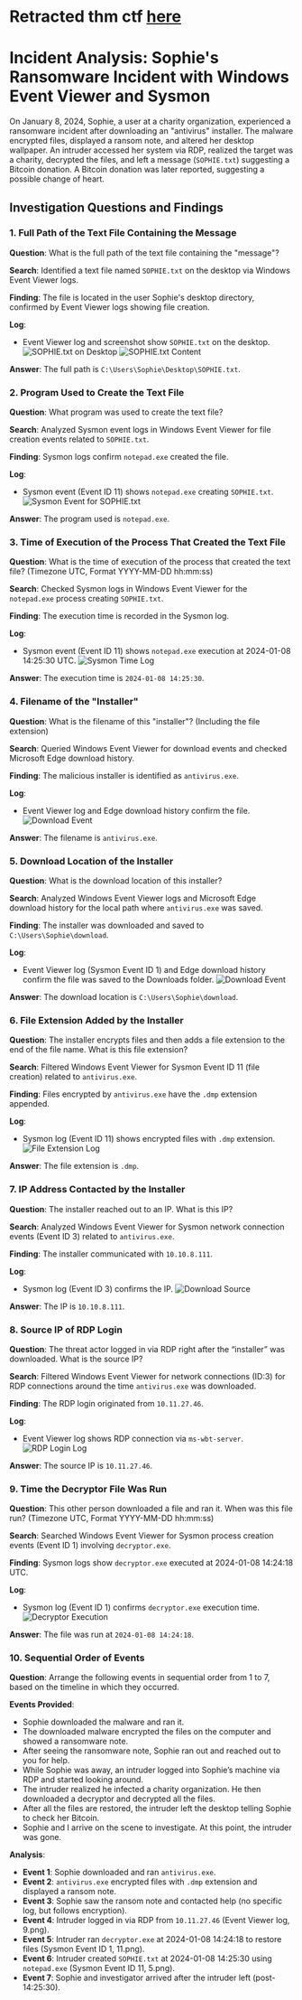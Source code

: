 
# Retracted thm ctf [here](https://tryhackme.com/room/retracted)
# Incident Analysis: Sophie's Ransomware Incident with Windows Event Viewer and Sysmon 

On January 8, 2024, Sophie, a user at a charity organization, experienced a ransomware incident after downloading an "antivirus" installer. The malware encrypted files, displayed a ransom note, and altered her desktop wallpaper. An intruder accessed her system via RDP, realized the target was a charity, decrypted the files, and left a message (`SOPHIE.txt`) suggesting a Bitcoin donation. A Bitcoin donation was later reported, suggesting a possible change of heart. 

## Investigation Questions and Findings

### 1. Full Path of the Text File Containing the Message
**Question**: What is the full path of the text file containing the "message"?

**Search**: Identified a text file named `SOPHIE.txt` on the desktop via Windows Event Viewer logs.

**Finding**: The file is located in the user Sophie's desktop directory, confirmed by Event Viewer logs showing file creation.

**Log**:
- Event Viewer log and screenshot show `SOPHIE.txt` on the desktop.
![SOPHIE.txt on Desktop](./screenshots/1.png)
![SOPHIE.txt Content](./screenshots/3.png)

**Answer**: The full path is `C:\Users\Sophie\Desktop\SOPHIE.txt`.

### 2. Program Used to Create the Text File
**Question**: What program was used to create the text file?

**Search**: Analyzed Sysmon event logs in Windows Event Viewer for file creation events related to `SOPHIE.txt`.

**Finding**: Sysmon logs confirm `notepad.exe` created the file.

**Log**:
- Sysmon event (Event ID 11) shows `notepad.exe` creating `SOPHIE.txt`.
![Sysmon Event for SOPHIE.txt](./screenshots/4.png)

**Answer**: The program used is `notepad.exe`.

### 3. Time of Execution of the Process That Created the Text File
**Question**: What is the time of execution of the process that created the text file? (Timezone UTC, Format YYYY-MM-DD hh:mm:ss)

**Search**: Checked Sysmon logs in Windows Event Viewer for the `notepad.exe` process creating `SOPHIE.txt`.

**Finding**: The execution time is recorded in the Sysmon log.

**Log**:
- Sysmon event (Event ID 11) shows `notepad.exe` execution at 2024-01-08 14:25:30 UTC.
![Sysmon Time Log](./screenshots/5.png)

**Answer**: The execution time is `2024-01-08 14:25:30`.

### 4. Filename of the "Installer"
**Question**: What is the filename of this "installer"? (Including the file extension)

**Search**: Queried Windows Event Viewer for download events and checked Microsoft Edge download history.

**Finding**: The malicious installer is identified as `antivirus.exe`.

**Log**:
- Event Viewer log and Edge download history confirm the file.
![Download Event](./screenshots/20.png)

**Answer**: The filename is `antivirus.exe`.

### 5. Download Location of the Installer
**Question**: What is the download location of this installer?

**Search**: Analyzed Windows Event Viewer logs and Microsoft Edge download history for the local path where `antivirus.exe` was saved.

**Finding**: The installer was downloaded and saved to `C:\Users\Sophie\download`.

**Log**:
- Event Viewer log (Sysmon Event ID 1) and Edge download history confirm the file was saved to the Downloads folder.
![Download Event](./screenshots/21.png)

**Answer**: The download location is `C:\Users\Sophie\download`.

### 6. File Extension Added by the Installer
**Question**: The installer encrypts files and then adds a file extension to the end of the file name. What is this file extension?

**Search**: Filtered Windows Event Viewer for Sysmon Event ID 11 (file creation) related to `antivirus.exe`.

**Finding**: Files encrypted by `antivirus.exe` have the `.dmp` extension appended.

**Log**:
- Sysmon log (Event ID 11) shows encrypted files with `.dmp` extension.
![File Extension Log](./screenshots/8.png)

**Answer**: The file extension is `.dmp`.

### 7. IP Address Contacted by the Installer
**Question**: The installer reached out to an IP. What is this IP?

**Search**: Analyzed Windows Event Viewer for Sysmon network connection events (Event ID 3) related to `antivirus.exe`.

**Finding**: The installer communicated with `10.10.8.111`.

**Log**:
- Sysmon log (Event ID 3) confirms the IP.
![Download Source](./screenshots/7.png)

**Answer**: The IP is `10.10.8.111`.

### 8. Source IP of RDP Login
**Question**: The threat actor logged in via RDP right after the “installer” was downloaded. What is the source IP?

**Search**: Filtered Windows Event Viewer for network connections (ID:3) for RDP connections around the time `antivirus.exe` was downloaded.

**Finding**: The RDP login originated from `10.11.27.46`.

**Log**:
- Event Viewer log shows RDP connection via `ms-wbt-server`.
![RDP Login Log](./screenshots/9.png)

**Answer**: The source IP is `10.11.27.46`.

### 9. Time the Decryptor File Was Run
**Question**: This other person downloaded a file and ran it. When was this file run? (Timezone UTC, Format YYYY-MM-DD hh:mm:ss)

**Search**: Searched Windows Event Viewer for Sysmon process creation events (Event ID 1) involving `decryptor.exe`.

**Finding**: Sysmon logs show `decryptor.exe` executed at 2024-01-08 14:24:18 UTC.

**Log**:
- Sysmon log (Event ID 1) confirms `decryptor.exe` execution time.
![Decryptor Execution](./screenshots/11.png)

**Answer**: The file was run at `2024-01-08 14:24:18`.

### 10. Sequential Order of Events
**Question**: Arrange the following events in sequential order from 1 to 7, based on the timeline in which they occurred.

**Events Provided**:
- Sophie downloaded the malware and ran it.
- The downloaded malware encrypted the files on the computer and showed a ransomware note.
- After seeing the ransomware note, Sophie ran out and reached out to you for help.
- While Sophie was away, an intruder logged into Sophie’s machine via RDP and started looking around.
- The intruder realized he infected a charity organization. He then downloaded a decryptor and decrypted all the files.
- After all the files are restored, the intruder left the desktop telling Sophie to check her Bitcoin.
- Sophie and I arrive on the scene to investigate. At this point, the intruder was gone.

**Analysis**:
- **Event 1**: Sophie downloaded and ran `antivirus.exe`.
- **Event 2**: `antivirus.exe` encrypted files with `.dmp` extension and displayed a ransom note.
- **Event 3**: Sophie saw the ransom note and contacted help (no specific log, but follows encryption).
- **Event 4**: Intruder logged in via RDP from `10.11.27.46` (Event Viewer log, 9.png).
- **Event 5**: Intruder ran `decryptor.exe` at 2024-01-08 14:24:18 to restore files (Sysmon Event ID 1, 11.png).
- **Event 6**: Intruder created `SOPHIE.txt` at 2024-01-08 14:25:30 using `notepad.exe` (Sysmon Event ID 11, 5.png).
- **Event 7**: Sophie and investigator arrived after the intruder left (post-14:25:30).
